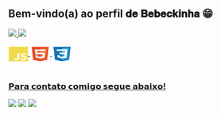 ## Bem-vindo(a) ao perfil 𝐝𝐞 𝐁𝐞𝐛𝐞𝐜𝐤𝐢𝐧𝐡𝐚 😁

 <div>
   <a href="https://github.com/bebeckinha">
   <img height="180em" src="https://github-readme-stats.vercel.app/api?username=bebeckinha&show_icons=true&theme=tokyonight&include_all_commits=true&count_private=true"/>
   <img height="180em" src="https://github-readme-stats.vercel.app/api/top-langs/?username=bebeckinha&layout=compact&langs_count=6&theme=tokyonight"/>
</div>
    
<div style="display: inline_block"><br>
  <img align="center" alt="Js" height="30" width="40" src="https://raw.githubusercontent.com/devicons/devicon/master/icons/javascript/javascript-plain.svg">
  <img align="center" alt="HTML" height="30" width="40" src="https://raw.githubusercontent.com/devicons/devicon/master/icons/html5/html5-original.svg">
  <img align="center" alt="CSS" height="30" width="40" src="https://raw.githubusercontent.com/devicons/devicon/master/icons/css3/css3-original.svg">
</div>
 
<br>
 
### 𝗣𝗮𝗿𝗮 𝗰𝗼𝗻𝘁𝗮𝘁𝗼 𝗰𝗼𝗺𝗶𝗴𝗼 𝘀𝗲𝗴𝘂𝗲 𝗮𝗯𝗮𝗶𝘅𝗼!
 
<div> 
  <a href="https:https://www.instagram.com/bck4rt/" target="_blank"><img src="https://img.shields.io/badge/-Instagram-%23E4405F?style=for-the-badge&logo=instagram&logoColor=white" target="_blank"></a>
  <a href = "rebeca.carvalho4881@gmail.com"><img src="https://img.shields.io/badge/-Gmail-%23333?style=for-the-badge&logo=gmail&logoColor=white" target="_blank"></a>
<a href = "https://x.com/bck4rt"><img src="https://img.shields.io/badge/-X-%23E4405F?style=for-the-badge&logo=x&logoColor=white" target="_blank"></a>


